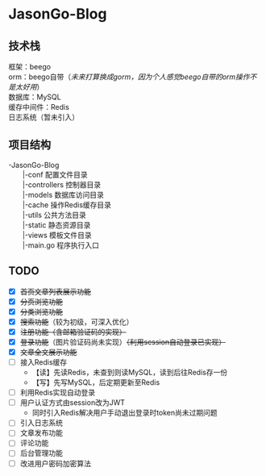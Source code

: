 # **JasonGo-Blog**

## 技术栈
框架：beego  
orm：beego自带（_未来打算换成gorm，因为个人感觉beego自带的orm操作不是太好用_）  
数据库：MySQL  
缓存中间件：Redis  
日志系统（暂未引入）

## 项目结构
-JasonGo-Blog  
&emsp;&emsp;|-conf 配置文件目录   
&emsp;&emsp;|-controllers 控制器目录     
&emsp;&emsp;|-models 数据库访问目录     
&emsp;&emsp;|-cache 操作Redis缓存目录  
&emsp;&emsp;|-utils 公共方法目录  
&emsp;&emsp;|-static 静态资源目录  
&emsp;&emsp;|-views 模板文件目录  
&emsp;&emsp;|-main.go 程序执行入口

## TODO
- [x] ~~首页文章列表展示功能~~
- [x] ~~分页浏览功能~~
- [X] ~~分类浏览功能~~
- [X] ~~搜索功能~~（较为初级，可深入优化）
- [X] ~~注册功能（含邮箱验证码的实现）~~
- [X] ~~登录功能~~（图片验证码尚未实现）~~（利用session自动登录已实现）~~
- [X] ~~文章全文展示功能~~
- [ ] 接入Redis缓存   
    - 【读】先读Redis，未查到则读MySQL，读到后往Redis存一份
    - 【写】先写MySQL，后定期更新至Redis
- [ ] 利用Redis实现自动登录
- [ ] 用户认证方式由session改为JWT
    - 同时引入Redis解决用户手动退出登录时token尚未过期问题
- [ ] 引入日志系统   
- [ ] 文章发布功能   
- [ ] 评论功能  
- [ ] 后台管理功能
- [ ] 改进用户密码加密算法